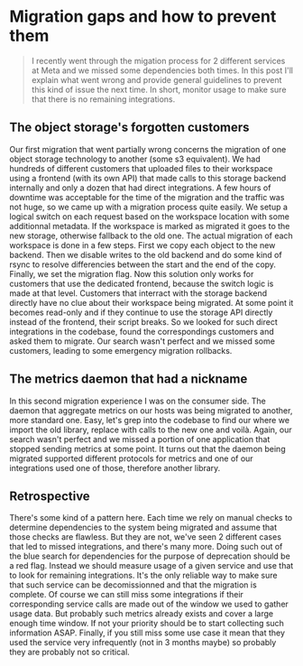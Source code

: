 # Migration gaps and how to prevent them

> I recently went through the migation process for 2 different services at Meta and we missed some dependencies both times. In this post I'll explain what went wrong and provide general guidelines to prevent this kind of issue the next time. In short, monitor usage to make sure that there is no remaining integrations.

## The object storage's forgotten customers

Our first migration that went partially wrong concerns the migration of one object storage technology to another (some s3 equivalent).
We had hundreds of different customers that uploaded files to their workspace using a frontend (with its own API) that made calls to this storage backend internally and only a dozen that had direct integrations.
A few hours of downtime was acceptable for the time of the migration and the traffic was not huge, so we came up with a migration process quite easily.
We setup a logical switch on each request based on the workspace location with some additionnal metadata.
If the workspace is marked as migrated it goes to the new storage, otherwise fallback to the old one.
The actual migration of each workspace is done in a few steps.
First we copy each object to the new backend.
Then we disable writes to the old backend and do some kind of rsync to resolve differencies between the start and the end of the copy.
Finally, we set the migration flag.
Now this solution only works for customers that use the dedicated frontend, because the switch logic is made at that level.
Customers that interract with the storage backend directly have no clue about their workspace being migrated.
At some point it becomes read-only and if they continue to use the storage API directly instead of the frontend, their script breaks.
So we looked for such direct integrations in the codebase, found the correspondings customers and asked them to migrate.
Our search wasn't perfect and we missed some customers, leading to some emergency migration rollbacks.

## The metrics daemon that had a nickname

In this second migration experience I was on the consumer side.
The daemon that aggregate metrics on our hosts was being migrated to another, more standard one.
Easy, let's grep into the codebase to find our where we import the old library, replace with calls to the new one and voilà.
Again, our search wasn't perfect and we missed a portion of one application that stopped sending metrics at some point.
It turns out that the daemon being migrated supported different protocols for metrics and one of our integrations used one of those, therefore another library.


## Retrospective

There's some kind of a pattern here. Each time we rely on manual checks to determine dependencies to the system being migrated and assume that those checks are flawless.
But they are not, we've seen 2 different cases that led to missed integrations, and there's many more.
Doing such out of the blue search for dependencies for the purpose of deprecation should be a red flag.
Instead we should measure usage of a given service and use that to look for remaining integrations.
It's the only reliable way to make sure that such service can be decomissionned and that the migration is complete.
Of course we can still miss some integrations if their corresponding service calls are made out of the window we used to gather usage data.
But probably such metrics already exists and cover a large enough time window.
If not your priority should be to start collecting such information ASAP.
Finally, if you still miss some use case it mean that they used the service very infrequently (not in 3 months maybe) so probably they are probably not so critical.
